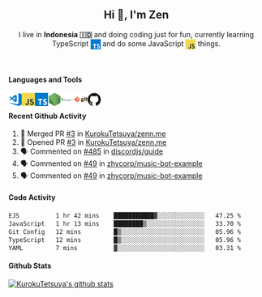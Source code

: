 <h2 align="center"> Hi 👋, I'm Zen</h2>
<p align="center">I live in <b>Indonesia 🇮🇩</b> and doing coding just for fun, currently learning TypeScript <img align="center" alt="Typescript" width="20px" src="https://raw.githubusercontent.com/github/explore/78df643247d429f6cc873026c0622819ad797942/topics/typescript/typescript.png" /> and do some JavaScript <img align="center" alt="JavaScript" width="20px" src="https://raw.githubusercontent.com/github/explore/80688e429a7d4ef2fca1e82350fe8e3517d3494d/topics/javascript/javascript.png" /> things.</p>

<br />

#### Languages and Tools

<img align="left" alt="Visual Studio Code" width="26px" src="https://raw.githubusercontent.com/github/explore/80688e429a7d4ef2fca1e82350fe8e3517d3494d/topics/visual-studio-code/visual-studio-code.png" />
<img align="left" alt="JavaScript" width="26px" src="https://raw.githubusercontent.com/github/explore/80688e429a7d4ef2fca1e82350fe8e3517d3494d/topics/javascript/javascript.png" />
<img align="left" alt="Typescript" width="26px" src="https://raw.githubusercontent.com/github/explore/78df643247d429f6cc873026c0622819ad797942/topics/typescript/typescript.png" /><img align="left" alt="Node.js" width="26px" src="https://raw.githubusercontent.com/github/explore/80688e429a7d4ef2fca1e82350fe8e3517d3494d/topics/nodejs/nodejs.png" />
<img align="left" alt="MongoDB" width="26px" src="https://raw.githubusercontent.com/github/explore/80688e429a7d4ef2fca1e82350fe8e3517d3494d/topics/mongodb/mongodb.png" />
<img align="left" alt="Git" width="26px" src="https://raw.githubusercontent.com/github/explore/80688e429a7d4ef2fca1e82350fe8e3517d3494d/topics/git/git.png" />
<img align="left" alt="GitHub" width="26px" src="https://raw.githubusercontent.com/github/explore/78df643247d429f6cc873026c0622819ad797942/topics/github/github.png" />


<br/>

#### Recent Github Activity

<!--START_SECTION:activity-->
1. 🎉 Merged PR [#3](https://github.com/KurokuTetsuya/zenn.me/pull/3) in [KurokuTetsuya/zenn.me](https://github.com/KurokuTetsuya/zenn.me)
2. 💪 Opened PR [#3](https://github.com/KurokuTetsuya/zenn.me/pull/3) in [KurokuTetsuya/zenn.me](https://github.com/KurokuTetsuya/zenn.me)
3. 🗣 Commented on [#485](https://github.com/discordjs/guide/issues/485) in [discordjs/guide](https://github.com/discordjs/guide)
4. 🗣 Commented on [#49](https://github.com/zhycorp/music-bot-example/issues/49) in [zhycorp/music-bot-example](https://github.com/zhycorp/music-bot-example)
5. 🗣 Commented on [#49](https://github.com/zhycorp/music-bot-example/issues/49) in [zhycorp/music-bot-example](https://github.com/zhycorp/music-bot-example)
<!--END_SECTION:activity-->


#### Code Activity

<!--START_SECTION:waka-->
```text
EJS          1 hr 42 mins    ███████████▓░░░░░░░░░░░░░   47.25 % 
JavaScript   1 hr 13 mins    ████████▒░░░░░░░░░░░░░░░░   33.70 % 
Git Config   12 mins         █▒░░░░░░░░░░░░░░░░░░░░░░░   05.96 % 
TypeScript   12 mins         █▒░░░░░░░░░░░░░░░░░░░░░░░   05.96 % 
YAML         7 mins          ▓░░░░░░░░░░░░░░░░░░░░░░░░   03.31 % 
```
<!--END_SECTION:waka-->

#### Github Stats

[![KurokuTetsuya's github stats](https://github-readme-stats.vercel.app/api?username=kurokutetsuya&show_icons=true&count_private=true&include_all_commits=true&hide_title=true)](https://github.com/anuraghazra/github-readme-stats)
